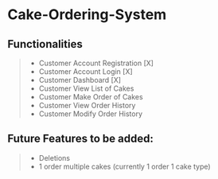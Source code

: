 # Cake-Ordering-System

## Functionalities
> - Customer Account Registration [X]
> - Customer Account Login [X]
> - Customer Dashboard [X]
> - Customer View List of Cakes
> - Customer Make Order of Cakes
> - Customer View Order History
> - Customer Modify Order History

## Future Features to be added:
> - Deletions
> - 1 order multiple cakes (currently 1 order 1 cake type)
